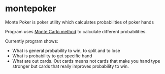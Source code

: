 # montepoker

Monte Poker is poker utility which calculates probabilities of poker hands

Program uses [Monte Carlo method](http://en.wikipedia.org/wiki/Monte_Carlo_method) to calculate different probabilities.

Currently program shows:
* What is general probability to win, to split and to lose
* What is probability to get specific hand
* What are out cards. Out cards means not cards that make you hand type stronger but cards that really improves probability to win.
